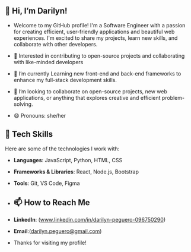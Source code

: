 ## 👋 Hi, I’m Darilyn!
- Welcome to my GitHub profile! I'm a Software Engineer with a passion for creating efficient, user-friendly applications and beautiful web experiences. I'm excited to share my projects, learn new skills, and collaborate with other developers.
 
- 👀 Interested in contributing to open-source projects and collaborating with like-minded developers
- 🌱 I’m currently Learning new front-end and back-end frameworks to enhance my full-stack development skills.
- 💞️ I’m looking to collaborate on open-source projects, new web applications, or anything that explores creative and efficient problem-solving.
- 😄 Pronouns: she/her
 

## 🔧 Tech Skills
Here are some of the technologies I work with:

- **Languages**: JavaScript, Python, HTML, CSS
- **Frameworks & Libraries**: React, Node.js, Bootstrap
- **Tools**: Git, VS Code, Figma

- ## 📫 How to Reach Me
- **LinkedIn**: (www.linkedin.com/in/darilyn-peguero-096750290)
- **Email**:(darilyn.peguero@gmail.com)

- Thanks for visiting my profile!
<!---
DarilynP/DarilynP is a ✨ special ✨ repository because its `README.md` (this file) appears on your GitHub profile.
You can click the Preview link to take a look at your changes.
--->
